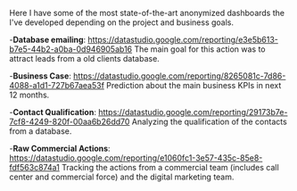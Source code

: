 Here I have some of the most state-of-the-art anonymized dashboards the I've developed depending on the project and business goals.

-**Database emailing**: https://datastudio.google.com/reporting/e3e5b613-b7e5-44b2-a0ba-0d946905ab16
The main goal for this action was to attract leads from a old clients database.

-**Business Case**: https://datastudio.google.com/reporting/8265081c-7d86-4088-a1d1-727b67aea53f
Prediction about the main business KPIs in next 12 months.

-**Contact Qualification**: https://datastudio.google.com/reporting/29173b7e-7cf8-4249-820f-00aa6b26dd70
Analyzing the qualification of the contacts from a database.

-**Raw Commercial Actions**: https://datastudio.google.com/reporting/e1060fc1-3e57-435c-85e8-fdf563c874a1
Tracking the actions from a commercial team (includes call center and commercial force) and the digital marketing team.
